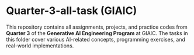 # Quarter-3-all-task (GIAIC) 


This repository contains all assignments, projects, and practice codes from **Quarter 3** of the **Generative AI Engineering Program** at GIAIC. The tasks in this folder cover various AI-related concepts, programming exercises, and real-world implementations.  



